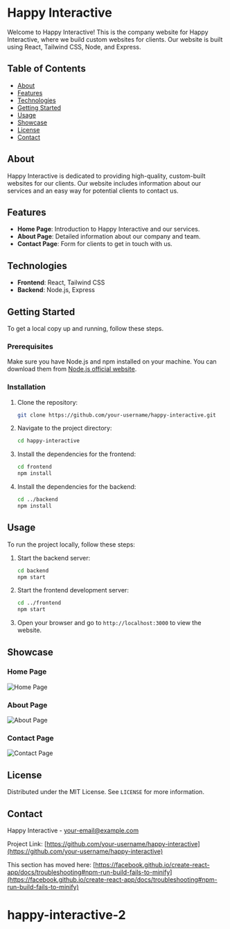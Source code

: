 # Happy Interactive

Welcome to Happy Interactive! This is the company website for Happy Interactive, where we build custom websites for clients. Our website is built using React, Tailwind CSS, Node, and Express.

## Table of Contents

* [About](#about)
* [Features](#features)
* [Technologies](#technologies)
* [Getting Started](#getting-started)
* [Usage](#usage)
* [Showcase](#showcase)
* [License](#license)
* [Contact](#contact)

## About

Happy Interactive is dedicated to providing high-quality, custom-built websites for our clients. Our website includes information about our services and an easy way for potential clients to contact us.

## Features

* **Home Page**: Introduction to Happy Interactive and our services.
* **About Page**: Detailed information about our company and team.
* **Contact Page**: Form for clients to get in touch with us.

## Technologies

* **Frontend**: React, Tailwind CSS
* **Backend**: Node.js, Express

## Getting Started

To get a local copy up and running, follow these steps.

### Prerequisites

Make sure you have Node.js and npm installed on your machine. You can download them from [Node.js official website](https://nodejs.org/).

### Installation

1. Clone the repository:

    ```bash
    git clone https://github.com/your-username/happy-interactive.git
    ```

2. Navigate to the project directory:

    ```bash
    cd happy-interactive
    ```

3. Install the dependencies for the frontend:

    ```bash
    cd frontend
    npm install
    ```

4. Install the dependencies for the backend:

    ```bash
    cd ../backend
    npm install
    ```

## Usage

To run the project locally, follow these steps:

1. Start the backend server:

    ```bash
    cd backend
    npm start
    ```

2. Start the frontend development server:

    ```bash
    cd ../frontend
    npm start
    ```

3. Open your browser and go to `http://localhost:3000` to view the website.

## Showcase

### Home Page

![Home Page](path/to/homepage-screenshot.png)

### About Page

![About Page](path/to/aboutpage-screenshot.png)

### Contact Page

![Contact Page](path/to/contactpage-screenshot.png)

## License

Distributed under the MIT License. See `LICENSE` for more information.

## Contact

Happy Interactive - [your-email@example.com](mailto:your-email@example.com)

Project Link: [https://github.com/your-username/happy-interactive](https://github.com/your-username/happy-interactive)


This section has moved here: [https://facebook.github.io/create-react-app/docs/troubleshooting#npm-run-build-fails-to-minify](https://facebook.github.io/create-react-app/docs/troubleshooting#npm-run-build-fails-to-minify)
# happy-interactive-2
